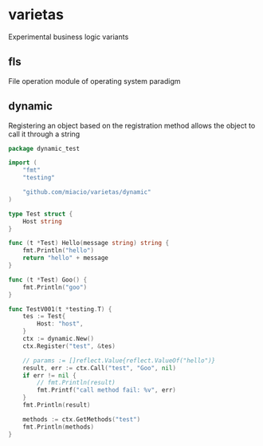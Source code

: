 # varietas
Experimental business logic variants

## fls
File operation module of operating system paradigm

## dynamic
Registering an object based on the registration method allows the object to call it through a string

``` go
package dynamic_test

import (
	"fmt"
	"testing"

	"github.com/miacio/varietas/dynamic"
)

type Test struct {
	Host string
}

func (t *Test) Hello(message string) string {
	fmt.Println("hello")
	return "hello" + message
}

func (t *Test) Goo() {
	fmt.Println("goo")
}

func TestV001(t *testing.T) {
	tes := Test{
		Host: "host",
	}
	ctx := dynamic.New()
	ctx.Register("test", &tes)

	// params := []reflect.Value{reflect.ValueOf("hello")}
	result, err := ctx.Call("test", "Goo", nil)
	if err != nil {
		// fmt.Println(result)
		fmt.Printf("call method fail: %v", err)
	}
	fmt.Println(result)

	methods := ctx.GetMethods("test")
	fmt.Println(methods)
}
```
